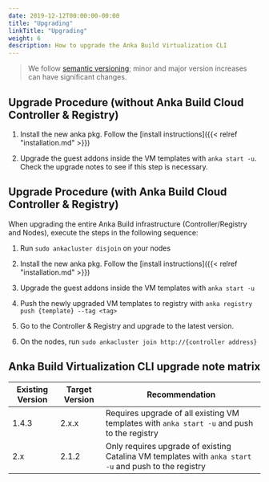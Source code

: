 ```yaml
---
date: 2019-12-12T00:00:00-00:00
title: "Upgrading"
linkTitle: "Upgrading"
weight: 6
description: How to upgrade the Anka Build Virtualization CLI
---
```


> We follow [semantic versioning](https://semver.org/); minor and major version increases can have significant changes.

## Upgrade Procedure (without Anka Build Cloud Controller & Registry)

1) Install the new anka pkg. Follow the [install instructions]({{< relref "installation.md" >}})

2) Upgrade the guest addons inside the VM templates with `anka start -u`. Check the upgrade notes to see if this step is necessary.

## Upgrade Procedure (with Anka Build Cloud Controller & Registry)

When upgrading the entire Anka Build infrastructure (Controller/Registry and Nodes), execute the steps in the following sequence:

1) Run `sudo ankacluster disjoin` on your nodes

2) Install the new anka pkg. Follow the [install instructions]({{< relref "installation.md" >}})

3) Upgrade the guest addons inside the VM templates with `anka start -u`

4) Push the newly upgraded VM templates to registry with `anka registry push {template} --tag <tag>`

5) Go to the Controller & Registry and upgrade to the latest version.

6) On the nodes, run `sudo ankacluster join http://{controller address}`

## Anka Build Virtualization CLI upgrade note matrix

Existing Version | Target Version | Recommendation
--- | --- | ---
1.4.3 | 2.x.x | Requires upgrade of all existing VM templates with `anka start -u` and push to the registry
2.x | 2.1.2 | Only requires upgrade of existing Catalina VM templates with `anka start -u` and push to the registry
